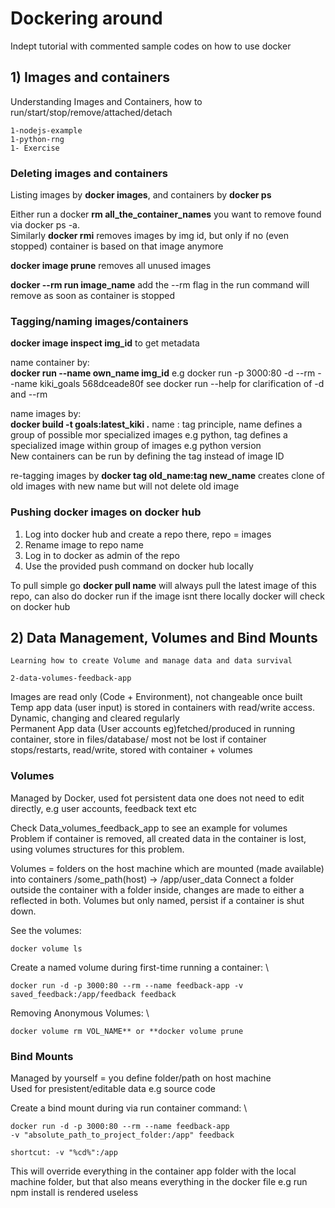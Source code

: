 # Dockering around

Indept tutorial with commented sample codes on how to use docker 

## 1) Images and containers

   Understanding Images and Containers, how to run/start/stop/remove/attached/detach
   
    1-nodejs-example
    1-python-rng
    1- Exercise
   
### Deleting images and containers 

Listing images by **docker images**, and containers by **docker ps** 

Either run a docker **rm all_the_container_names** you want to remove found via docker ps -a. \
Similarly **docker rmi** removes images by img id, but only if no (even stopped) container is based on that image anymore

**docker image prune** removes all unused images

**docker --rm run image_name** add the --rm flag in the run command will remove as soon as container is stopped

### Tagging/naming images/containers 
**docker image inspect img_id** to get metadata 

name container by: \
**docker run --name own_name img_id**
e.g docker run -p 3000:80 -d --rm --name kiki_goals 568dceade80f   see docker run --help for clarification of -d and --rm

name images by: \
**docker build -t goals:latest_kiki .** 
name : tag principle, name defines a group of possible mor specialized images e.g python, tag defines a specialized image within group of images e.g python version \
New containers can be run by defining the tag instead of image ID

re-tagging images by 
**docker tag old_name:tag new_name**
creates clone of old images with new name but will not delete old image

### Pushing docker images on docker hub
1) Log into docker hub and create a repo there, repo = images
2) Rename image to repo name 
3) Log in to docker as admin of the repo 
4) Use the provided push command on docker hub locally


To pull simple go **docker pull name** will always pull the latest image of this repo, can also do docker run if the image isnt there locally docker will check on docker hub


## 2) Data Management, Volumes and Bind Mounts

    Learning how to create Volume and manage data and data survival 

    2-data-volumes-feedback-app

Images are read only (Code + Environment), not changeable once built \
Temp app data (user input) is stored in containers with read/write access. Dynamic, changing and cleared regularly \
Permanent App data (User accounts eg)fetched/produced in running container, store in files/database/ most not be lost if 
container stops/restarts, read/write, stored with container + volumes

### Volumes
Managed by Docker, used fot persistent data one does not need to edit directly, e.g user accounts, feedback text etc

Check Data_volumes_feedback_app to see an example for volumes \
Problem if container is removed, all created data in the container is lost, using volumes structures for this problem. 

Volumes = folders on the host machine which are mounted (made available) into containers  /some_path(host) -> /app/user_data
Connect a folder outside the container with a folder inside, changes are made to either a reflected in both. Volumes but only named, persist if a container is shut down.

See the volumes: 

    docker volume ls

Create a named volume during first-time running a container: \

    docker run -d -p 3000:80 --rm --name feedback-app -v saved_feedback:/app/feedback feedback

Removing Anonymous Volumes: \

    docker volume rm VOL_NAME** or **docker volume prune

### Bind Mounts
Managed by yourself = you define folder/path on host machine \
Used for presistent/editable data e.g source code

Create a bind mount during via run container command: \

    docker run -d -p 3000:80 --rm --name feedback-app 
    -v "absolute_path_to_project_folder:/app" feedback

    shortcut: -v "%cd%":/app
   
This will override everything in the container app folder with the local machine folder, but that also means everything in the docker file e.g run npm install is rendered useless 
